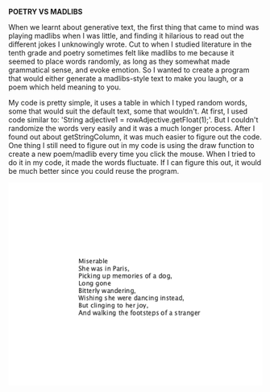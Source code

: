 **POETRY VS MADLIBS**

When we learnt about generative text, the first thing that came to mind was playing madlibs when I was little, and finding it hilarious to read out the different jokes I unknowingly wrote. Cut to when I studied literature in the tenth grade and poetry sometimes felt like madlibs to me because it seemed to place words randomly, as long as they somewhat made grammatical sense, and evoke emotion. So I wanted to create a program that would either generate a madlibs-style text to make you laugh, or a poem which held meaning to you. 

My code is pretty simple, it uses a table in which I typed random words, some that would suit the default text, some that wouldn't. At first, I used code similar to: 'String adjective1 = rowAdjective.getFloat(1);'. But I couldn't randomize the words very easily and it was a much longer process. After I found out about getStringColumn, it was much easier to figure out the code. One thing I still need to figure out in my code is using the draw function to create a new poem/madlib every time you click the mouse. When I tried to do it in my code, it made the words fluctuate. If I can figure this out, it would be much better since you could reuse the program. 

![](examplePoem.jpg)
